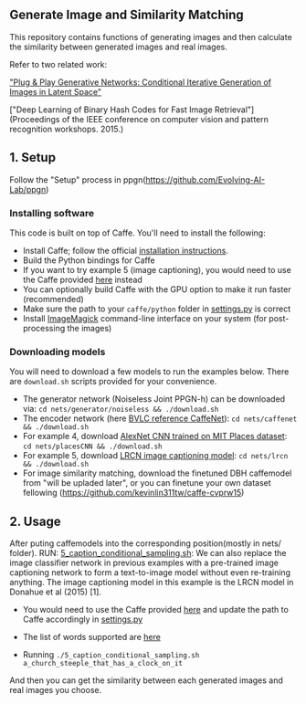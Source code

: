 ## Generate Image and Similarity Matching

This repository contains functions of generating images and then calculate the similarity between generated images and real images.


Refer to two related work:

["Plug & Play Generative Networks: Conditional Iterative Generation of Images in Latent Space"](http://arxiv.org/abs/1612.00005v1)

["Deep Learning of Binary Hash Codes for Fast Image Retrieval"](Proceedings of the IEEE conference on computer vision and pattern recognition workshops. 2015.)

## 1. Setup
Follow the "Setup" process in ppgn(https://github.com/Evolving-AI-Lab/ppgn)

### Installing software
This code is built on top of Caffe. You'll need to install the following:
* Install Caffe; follow the official [installation instructions](http://caffe.berkeleyvision.org/installation.html).
* Build the Python bindings for Caffe
 * If you want to try example 5 (image captioning), you would need to use the Caffe provided [here](https://github.com/anguyen8/caffe_lrcn) instead
* You can optionally build Caffe with the GPU option to make it run faster (recommended)
* Make sure the path to your `caffe/python` folder in [settings.py](settings.py#L2) is correct
* Install [ImageMagick](http://www.imagemagick.org/script/binary-releases.php) command-line interface on your system (for post-processing the images)

### Downloading models
You will need to download a few models to run the examples below. There are `download.sh` scripts provided for your convenience.
* The generator network (Noiseless Joint PPGN-h) can be downloaded via: `cd nets/generator/noiseless && ./download.sh`
* The encoder network (here [BVLC reference CaffeNet](https://github.com/BVLC/caffe/tree/master/models/bvlc_reference_caffenet)): 
`cd nets/caffenet && ./download.sh`
* For example 4, download [AlexNet CNN trained on MIT Places dataset](http://places.csail.mit.edu/): `cd nets/placesCNN && ./download.sh`
* For example 5, download [LRCN image captioning model](http://jeffdonahue.com/lrcn): `cd nets/lrcn && ./download.sh`
* For image similarity matching, download the finetuned DBH caffemodel from "will be upladed later", or you can finetune your own dataset fellowing (https://github.com/kevinlin311tw/caffe-cvprw15)

## 2. Usage
After puting caffemodels into the corresponding position(mostly in nets/ folder). RUN:
[5_caption_conditional_sampling.sh](5_caption_conditional_sampling.sh): We can also replace the image classifier network in previous examples with a pre-trained image captioning network to form a text-to-image model without even re-training anything. The image captioning model in this example is the LRCN model in Donahue et al (2015) [1]. 
* You would need to use the Caffe provided [here](https://github.com/anguyen8/caffe_lrcn) and update the path to Caffe accordingly in [settings.py](settings.py#L2)
* The list of words supported are [here](misc/vocabulary.txt)

* Running `./5_caption_conditional_sampling.sh a_church_steeple_that_has_a_clock_on_it` 

And then you can get the similarity between each generated images and real images you choose.


